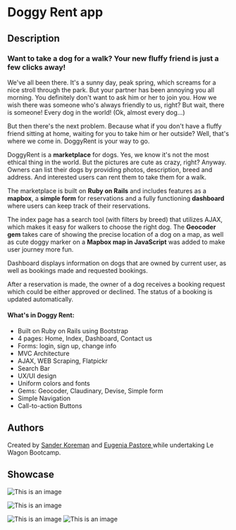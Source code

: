 <h1>Doggy Rent app</h1>
<h2>Description</h2>
  <h3>Want to take a dog for a walk? Your new fluffy friend is just a few clicks away!</h3>
  
<p> We've all been there. It's a sunny day, peak spring, which screams for a nice stroll through the park. But your partner has been annoying you all morning. You definitely don't want to ask him or her to join you. How we wish there was someone who's always friendly to us, right? But wait, there is someone! Every dog in the world! (Ok, almost every dog...)</p>

<p>But then there's the next problem. Because what if you don't have a fluffy friend sitting at home, waiting for you to take him or her outside? Well, that's where we come in. DoggyRent is your way to go.</p>

DoggyRent is a <strong>marketplace</strong> for dogs. Yes, we know it's not the most ethical thing in the world. But the pictures are cute as crazy, right? Anyway. Owners can list their dogs by providing photos, description, breed and address. And interested users can rent them to take them for a walk.

The marketplace is built on <strong>Ruby on Rails</strong> and includes features as a <strong>mapbox</strong>, a <strong>simple form</strong> for reservations and a fully functioning <strong>dashboard</strong> where users can keep track of their reservations.

The index page has a search tool (with filters by breed) that utilizes <srong>AJAX</strong>, which makes it easy for walkers to choose the right dog. The <strong>Geocoder gem</strong> takes care of showing the precise location of a dog on a map, as well as cute doggy marker on a <strong>Mapbox map in JavaScript</strong> was added to make user journey more fun.

Dashboard displays information on dogs that are owned by current user, as well as bookings made and requested bookings.

After a reservation is made, the owner of a dog receives a booking request which could be either approved or declined. The status of a booking is updated automatically.
</p>


 <h4>What's in Doggy Rent:</h4>
  <ul>
    <li>Built on Ruby on Rails using Bootstrap</li>
    <li>4 pages: Home, Index, Dashboard, Contact us</li>
    <li>Forms: login, sign up, change info</li>
    <li>MVC Architecture</li>
    <li>AJAX, WEB Scraping, Flatpickr</li>
    <li>Search Bar</li>
    <li>UX/UI design</li>
    <li>Uniform colors and fonts</li>
    <li>Gems: Geocoder, Claudinary, Devise, Simple form</li>
    <li>Simple Navigation</li>
  <li>Call-to-action Buttons</li>
  </ul>
  
  <h2>Authors</h2>
Created by <a href="https://github.com/SanderKoreman">Sander Koreman</a> and <a href ="https://github.com/EugyPastore"> Eugenia Pastore </a> while undertaking Le Wagon Bootcamp.

<h2>Showcase</h2>


  ![This is an image](https://i.ibb.co/DrJ3HHj/Doggy-Rent01-1.jpg)


![This is an image](https://i.ibb.co/hHn9Vpk/Doggy-Rent02-1.jpg)

![This is an image](https://i.ibb.co/qyKc9JH/Doggy-Rent03-1.jpg)
![This is an image](https://i.ibb.co/WfNbPBq/Doggy-Rent04-1.jpg)



